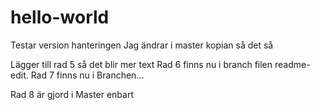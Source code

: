 # hello-world
Testar version hanteringen
Jag ändrar i master kopian så det så 

Lägger till rad 5 så det blir mer text
Rad 6 finns nu i branch filen readme-edit.
Rad 7 finns nu i Branchen...

Rad 8 är gjord i Master enbart
